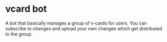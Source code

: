 # vcard bot

A bot that basically manages a group of v-cards for users.  You can subscribe to changes and upload your own changes which get distributed to the group.

